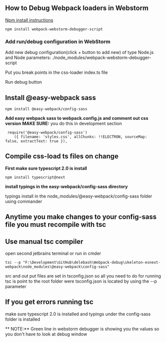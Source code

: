 ## How to Debug Webpack loaders in Webstorm ##

[Npm install instructions](https://www.npmjs.com/package/webpack-webstorm-debugger-script)


    npm install webpack-webstorm-debugger-script

### Add run/debug configuration in WebStorm ###

Add new debug configuration(click + button to add new) of type Node.js and Node parameters: ./node_modules/webpack-webstorm-debugger-script

Put you break points in the css-loader index.ts file

Run debug button

## Install @easy-webpack sass ##
    npm install @easy-webpack/config-sass

**Add easy webpack sass to webpack.config.js and comment out css version**
**MAKE SURE:** you do this in development section

     require('@easy-webpack/config-sass')
        ({ filename: 'styles.css', allChunks: !!ELECTRON, sourceMap: false, extractText: true }),

## Compile css-load ts files on change ##

**First make sure typescript 2.0 is install**

    npm install typescript@next

**install typings in the easy-webpack/config-sass directory**

typings install in the node_modules/@easy-webpack/config-sass folder using commander


## Anytime you make changes to your config-sass file you must recompile with tsc ##

## Use manual tsc compiler ##
open second jetbrains terminal or run in cmder

    tsc --p "F:\Development\GitHub\delebash\Webpack-debug\skeleton-esnext-webpack\node_modules\@easy-webpack\config-sass"
    
src and out put files are set in tsconfig.json so all you need to do for running tsc is point to the root folder were tsconfig.json is located by using the  --p parameter

## If you get errors running tsc  ##
make sure typescript 2.0 is installed and typings under the config-sass folder is installed

**
NOTE:**  Green line in webstorm debugger is showing you the values so you don't have to look at debug window